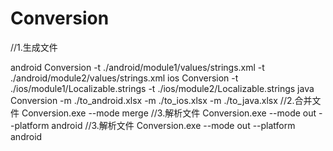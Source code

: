 # Conversion

//1.生成文件

android Conversion -t ./android/module1/values/strings.xml -t ./android/module2/values/strings.xml
ios Conversion -t ./ios/module1/Localizable.strings -t ./ios/module2/Localizable.strings
java Conversion -m ./to_android.xlsx -m ./to_ios.xlsx -m ./to_java.xlsx
//2.合并文件 Conversion.exe --mode merge
//3.解析文件 Conversion.exe --mode out --platform android
//3.解析文件 Conversion.exe --mode out --platform android

